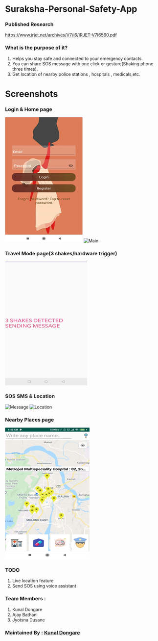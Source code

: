 # Suraksha-Personal-Safety-App

### Published Research 
https://www.irjet.net/archives/V7/i6/IRJET-V7I6560.pdf

### What is the purpose of it?
1. Helps you stay safe and connected to your emergency contacts.
2. You can share SOS message with one click or gesture(Shaking phone three times).
3. Get location of nearby police stations , hospitals , medicals,etc.

# Screenshots

### Login & Home page
![Login](https://github.com/nastyzera/Personal-Safety-Android-App/raw/master/Screenshots/surakshalogin.png)
![Main](https://github.com/nastyzera/Suraksha-Personal-Safety-App/raw/master/Screenshots/surakshaMain.jpg)
### Travel Mode page(3 shakes/hardware trigger)
![TravelMode](https://github.com/nastyzera/Personal-Safety-Android-App/raw/master/Screenshots/surakshaTravelMode.png)
### SOS SMS & Location
![Message](https://github.com/nastyzera/Suraksha-Personal-Safety-App/raw/master/Screenshots/surakshaRcv.jpg)
![Location](https://github.com/nastyzera/Suraksha-Personal-Safety-App/raw/master/Screenshots/surakshaLoc.jpg)
### Nearby Places page
![NearbyPage](https://github.com/nastyzera/Personal-Safety-Android-App/raw/master/Screenshots/surakshaNearbyLocation.png)

### TODO
1. Live location feature
2. Send SOS using voice assistant

### Team Members : 
1. Kunal Dongare
2. Ajay Bathani
3. Jyotsna Dusane

### Maintained By : [Kunal Dongare](https://github.com/nastyzera)
